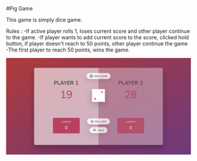 #Pig Game

This game is simply dice game.

Rules :
-If active player rolls 1, loses current score and other player continue to the game.
-If player wants to add current score to the score, clicked hold button, if player doesn't reach to 50 points, other player continue the game
-The first player to reach 50 points, wins the game.

![Pig Game](pig-game.jpg)
